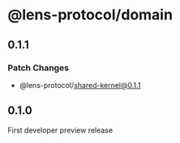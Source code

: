 # @lens-protocol/domain

## 0.1.1

### Patch Changes

- @lens-protocol/shared-kernel@0.1.1

## 0.1.0

First developer preview release
